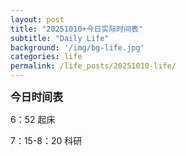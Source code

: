 ```yaml
---
layout: post
title: "20251010+今日实际时间表"
subtitle: "Daily Life"
background: '/img/bg-life.jpg'
categories: life
permalink: /life_posts/20251010-life/
---
```

**<span style="font-size: 120%">今日时间表</span>**



6：52 起床

7：15-8：20 科研




